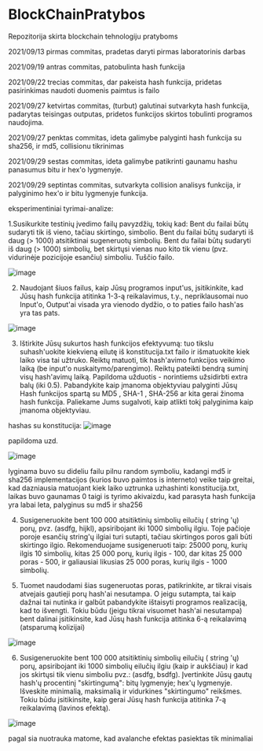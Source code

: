 # BlockChainPratybos
Repozitorija skirta blockchain tehnologiju pratyboms

   2021/09/13 pirmas commitas, pradetas daryti pirmas laboratorinis darbas
   
   2021/09/19 antras commitas, patobulinta hash funkcija
   
   2021/09/22 trecias commitas, dar pakeista hash funkcija, pridetas pasirinkimas naudoti duomenis paimtus is failo
   
   2021/09/27 ketvirtas commitas, (turbut) galutinai sutvarkyta hash funkcija, padarytas teisingas outputas, pridetos funkcijos skirtos tobulinti programos naudojima.
   
   2021/09/27 penktas commitas, ideta galimybe palyginti hash funkcija su sha256, ir md5, collisionu tikrinimas
   
   2021/09/29 sestas commitas, ideta galimybe patikrinti gaunamu hashu panasumus bitu ir hex'o lygmenyje.
   
   2021/09/29 septintas commitas, sutvarkyta collision analisys funkcija, ir palyginimo hex'o ir bitu lygmenyje funkcija.
   
   eksperimentiniai tyrimai-analize:
   
   
   1.Susikurkite testinių įvedimo failų pavyzdžių, tokių kad:
   Bent du failai būtų sudaryti tik iš vieno, tačiau skirtingo, simbolio.
   Bent du failai būtų sudaryti iš daug (> 1000) atsitiktinai sugeneruotų simbolių.
   Bent du failai būtų sudaryti iš daug (> 1000) simbolių, bet skirtųsi vienas nuo kito tik vienu (pvz. vidurinėje pozicijoje     esančiu) simboliu.
   Tuščio failo.
   
   ![image](https://user-images.githubusercontent.com/78845735/135328470-0ca3d447-a400-455c-8b6a-26def41c1084.png)


   2.  Naudojant šiuos failus, kaip Jūsų programos input'us, įsitikinkite, kad Jūsų hash funkcija atitinka 1-3-ą reikalavimus, t.y., nepriklausomai nuo Input'o, Output'ai visada yra vienodo dydžio, o to paties failo hash'as yra tas pats.
   
   ![image](https://user-images.githubusercontent.com/78845735/135328815-d3b8c821-7ab5-49e2-9db9-2d34faa7becd.png)


   3.  Ištirkite Jūsų sukurtos hash funkcijos efektyvumą: tuo tikslu suhash'uokite kiekvieną eilutę iš konstitucija.txt failo ir išmatuokite kiek laiko visa tai užtruko. Reiktų matuoti, tik hash'avimo funkcijos veikimo laiką (be input'o nuskaitymo/parengimo). Reiktų pateikti bendrą suminį visų hash'avimų laiką.
   Papildoma užduotis - norintiems užsidirbti extra balų (iki 0.5). Pabandykite kaip įmanoma objektyviau palyginti Jūsų Hash funkcijos spartą su  MD5 ,  SHA-1 ,  SHA-256  ar kita gerai žinoma hash funkcija. Paliekame Jums sugalvoti, kaip atlikti tokį palyginima kaip įmanoma objektyviau.
   
   hashas su konstitucija:
   ![image](https://user-images.githubusercontent.com/78845735/135329097-c9b9a584-702c-41d2-9bb5-dbbc086bba92.png)
   
   
   papildoma uzd.
   
   
   ![image](https://user-images.githubusercontent.com/78845735/135329245-560ff63d-59e8-4755-9027-1e941b9d68f9.png)
   
   
   lyginama buvo su dideliu failu pilnu random symboliu, kadangi md5 ir sha256 implementacijos (kurios buvo paimtos is interneto) veike taip greitai, kad dazniausia matuojant kiek laiko uztrunka uzhashinti konstitucija.txt, laikas buvo gaunamas 0
   taigi is tyrimo akivaizdu, kad parasyta hash funkcija yra labai leta, palyginus su md5 ir sha256


   4.  Susigeneruokite bent 100 000 atsitiktinių simbolių eilučių ( string 'ų) porų, pvz. (asdfg, hijkl), apsiribojant iki 1000 simbolių ilgiu. Toje pačioje poroje esančių string'ų ilgiai turi sutapti, tačiau skirtingos poros gali būti skirtingo ilgio. Rekomenduojame susigeneruoti taip: 25000 porų, kurių ilgis 10 simbolių, kitas 25 000 porų, kurių ilgis - 100, dar kitas 25 000 poras - 500, ir galiausiai likusias 25 000 poras, kurių ilgis - 1000 simbolių.


5.  Tuomet naudodami šias sugeneruotas poras, patikrinkite, ar tikrai visais atvejais gautieji porų hash'ai nesutampa. O jeigu sutampta, tai kaip dažnai tai nutinka ir galbūt pabandykite ištaisyti programos realizaciją, kad to išvengti. Tokiu būdu (jeigu tikrai visuomet hash'ai nesutampa) bent dalinai įsitikinsite, kad Jūsų hash funkcija atitinka 6-ą reikalavimą (atsparumą kolizijai)
   
   
   ![image](https://user-images.githubusercontent.com/78845735/135331546-070e8b07-9450-479b-b0b1-f066634ca387.png)


6.  Susigeneruokite bent 100 000 atsitiktinių simbolių eilučių ( string 'ų) porų, apsiribojant iki 1000 simbolių eilučių ilgiu (kaip ir aukščiau) ir kad jos skirtųsi tik vienu simboliu pvz.: (asdfg, bsdfg). Įvertinkite Jūsų gautų hash'ų procentinį "skirtingumą":
bitų lygmenyje;
hex'ų lygmenyje.
Išveskite minimalią, maksimalią ir vidurkines "skirtingumo" reikšmes. Tokiu būdu įsitikinsite, kaip gerai Jūsų hash funkcija atitinka 7-ą reikalavimą (lavinos efektą).
   
   
   ![image](https://user-images.githubusercontent.com/78845735/135337462-3c2dad0d-aef6-41bb-b8d4-715b4df37f6d.png)
   
   pagal sia nuotrauka matome, kad avalanche efektas pasiektas tik minimaliai

